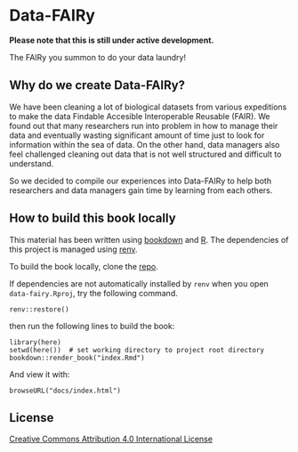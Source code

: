 # Data-FAIRy

**Please note that this is still under active development.**

The FAIRy you summon to do your data laundry!

## Why do we create Data-FAIRy?

We have been cleaning a lot of biological datasets from various expeditions to make the data Findable Accesible Interoperable Reusable (FAIR). We found out that many researchers run into problem in how to manage their data and eventually wasting significant amount of time just to look for information within the sea of data. On the other hand, data managers also feel challenged cleaning out data that is not well structured and difficult to understand.

So we decided to compile our experiences into Data-FAIRy to help both researchers and data managers gain time by learning from each others.

## How to build this book locally 

This material has been written using [bookdown](https://github.com/rstudio/bookdown) and [R](https://cran.r-project.org/). The dependencies of this project is managed using [renv](https://rstudio.github.io/renv/).

To build the book locally, clone the [repo](https://github.com/79-6d/data-fairy.git).

If dependencies are not automatically installed by `renv` when you open `data-fairy.Rproj`, try the following command.

```{r}
renv::restore()
```

then run the following lines to build the book:

```{r}
library(here)
setwd(here())  # set working directory to project root directory 
bookdown::render_book("index.Rmd")
```

And view it with:

```{r}
browseURL("docs/index.html")
```

## License

[Creative Commons Attribution 4.0 International License](https://creativecommons.org/licenses/by/4.0/)

